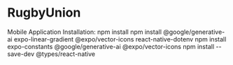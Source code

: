 # RugbyUnion
Mobile Application
Installation:
npm install
npm install @google/generative-ai expo-linear-gradient @expo/vector-icons react-native-dotenv
npm install expo-constants @google/generative-ai @expo/vector-icons
npm install --save-dev @types/react-native
